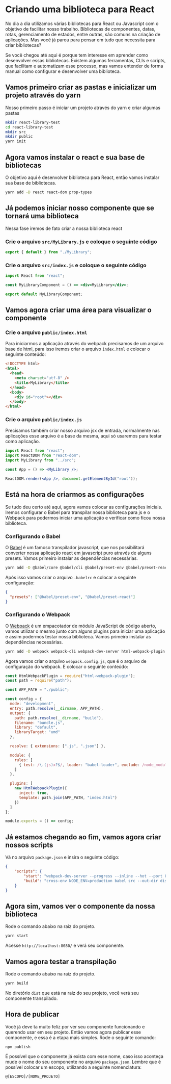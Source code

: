 # Criando uma biblioteca para React

No dia a dia utilizamos várias bibliotecas para React ou Javascript com o objetivo de facilitar nosso trabalho. Bibliotecas de componentes, datas, rotas, gerenciamento de estados, entre outras, são comuns na criação de aplicações. Mas você já parou para pensar em tudo que necessita para criar bibliotecas?

Se você chegou até aqui é porque tem interesse em aprender como desenvolver essas bibliotecas. Existem algumas ferramentas, CLIs e scripts, que facilitam e automatizam esse processo, mas vamos entender de forma manual como configurar e desenvolver uma biblioteca.

## Vamos primeiro criar as pastas e inicializar um projeto através do yarn

Nosso primeiro passo é iniciar um projeto através do yarn e criar algumas pastas

```bash
mkdir react-library-test
cd react-library-test
mkdir src
mkdir public
yarn init
```

## Agora vamos instalar o react e sua base de bibliotecas

O objetivo aqui é desenvolver biblioteca para React, então vamos instalar sua base de bibliotecas.

```bash
yarn add -D react react-dom prop-types
```

## Já podemos iniciar nosso componente que se tornará uma biblioteca

Nessa fase iremos de fato criar a nossa biblioteca react

### Crie o arquivo `src/MyLibrary.js` e coloque o seguinte código

```jsx
export { default } from "./MyLibrary";
```

### Crie o arquivo `src/index.js` e coloque o seguinte código

```jsx
import React from "react";

const MyLibraryComponent = () => <div>MyLibrary</div>;

export default MyLibraryComponent;
```

## Vamos agora criar uma área para visualizar o componente

### Crie o arquivo `public/index.html`

Para iniciarmos a aplicação através do webpack precisamos de um arquivo base de html, para isso iremos criar o arquivo
`index.html` e colocar o seguinte conteúdo:

```html
<!DOCTYPE html>
<html>
  <head>
    <meta charset="utf-8" />
    <title>MyLibrary</title>
  </head>
  <body>
    <div id="root"></div>
  </body>
</html>
```

### Crie o arquivo `public/index.js`

Precisamos também criar nosso arquivo jsx de entrada, normalmente nas aplicações esse arquivo é a base da mesma, aqui só usaremos para testar como aplicação.

```jsx
import React from "react";
import ReactDOM from "react-dom";
import MyLibrary from "../src";

const App = () => <MyLibrary />;

ReactDOM.render(<App />, document.getElementById("root"));
```

## Está na hora de criarmos as configurações

Se tudo deu certo até aqui, agora vamos colocar as configurações iniciais. Iremos configurar o Babel para transpilar nossa biblioteca para js e o Webpack para podermos iniciar uma aplicação e verificar como ficou nossa biblioteca.

### Configurando o Babel

O [Babel](https://babeljs.io/) é um famoso transpilador javascript, que nos possibilitará converter nossa aplicação react em javascript puro através de alguns presets. Vamos primeiro instalar as dependências necessárias.

```bash
yarn add -D @babel/core @babel/cli @babel/preset-env @babel/preset-react cross-env
```

Após isso vamos criar o arquivo `.babelrc` e colocar a seguinte configuração:

```json
{
  "presets": ["@babel/preset-env", "@babel/preset-react"]
}
```

### Configurando o Webpack

O [Webpack](https://webpack.js.org/) é um empacotador de módulo JavaScript de código aberto, vamos utilizar o mesmo junto com alguns plugins para iniciar uma aplicação e assim podermos testar nossa biblioteca. Vamos primeiro instalar as dependências necessárias.

```bash
yarn add -D webpack webpack-cli webpack-dev-server html-webpack-plugin babel-loader
```

Agora vamos criar o arquivo `webpack.config.js`, que é o arquivo de configuração do webpack. E colocar o seguinte conteúdo:

```js
const HtmlWebpackPlugin = require("html-webpack-plugin");
const path = require("path");

const APP_PATH = "./public";

const config = {
  mode: "development",
  entry: path.resolve(__dirname, APP_PATH),
  output: {
    path: path.resolve(__dirname, "build"),
    filename: "bundle.js",
    library: "default",
    libraryTarget: "umd"
  },

  resolve: { extensions: [".js", ".json"] },

  module: {
    rules: [
      { test: /\.(js)x?$/, loader: "babel-loader", exclude: /node_modules/ }
    ]
  },

  plugins: [
    new HtmlWebpackPlugin({
      inject: true,
      template: path.join(APP_PATH, "index.html")
    })
  ]
};

module.exports = () => config;
```

## Já estamos chegando ao fim, vamos agora criar nossos scripts

Vá no arquivo `package.json` e insira o seguinte código:

```json
{
    "scripts": {
        "start": "webpack-dev-server --progress --inline --hot --port 8080",
        "build": "cross-env NODE_ENV=production babel src --out-dir dist"
    } 
}
```

## Agora sim, vamos ver o componente da nossa biblioteca

Rode o comando abaixo na raiz do projeto.

```bash
yarn start
```

Acesse `http://localhost:8080/` e verá seu componente.

[comment]: <> (Colocar exemplo de uma aplicação)

## Vamos agora testar a transpilação

Rode o comando abaixo na raiz do projeto.

```bash
yarn build
```

No diretório `dist` que está na raiz do seu projeto, você verá seu componente transpilado.

## Hora de publicar

Você já deve ta muito feliz por ver seu componente funcionando e querendo usar em seu projeto. Então vamos agora publicar esse componente, e essa é a etapa mais simples. Rode o seguinte comando:

```bash
npm publish
```

É possível que o componente já exista com esse nome, caso isso aconteça mude o nome do seu componente no arquivo `package.json`. Lembre que é possível colocar um escopo, utilizando a seguinte nomenclatura:

```
@[ESCOPO]/[NOME_PROJETO]
```
